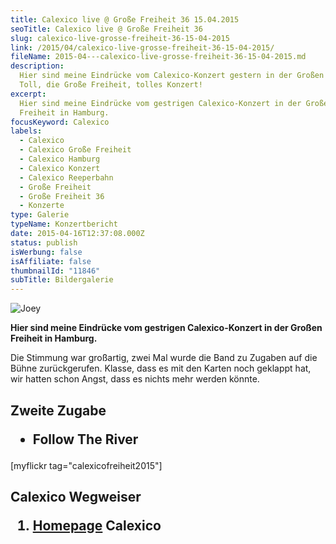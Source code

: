 ```yaml
---
title: Calexico live @ Große Freiheit 36 15.04.2015
seoTitle: Calexico live @ Große Freiheit 36
slug: calexico-live-grosse-freiheit-36-15-04-2015
link: /2015/04/calexico-live-grosse-freiheit-36-15-04-2015/
fileName: 2015-04---calexico-live-grosse-freiheit-36-15-04-2015.md
description:
  Hier sind meine Eindrücke vom Calexico-Konzert gestern in der Großen Freiheit.
  Toll, die Große Freiheit, tolles Konzert!
excerpt:
  Hier sind meine Eindrücke vom gestrigen Calexico-Konzert in der Großen
  Freiheit in Hamburg.
focusKeyword: Calexico
labels:
  - Calexico
  - Calexico Große Freiheit
  - Calexico Hamburg
  - Calexico Konzert
  - Calexico Reeperbahn
  - Große Freiheit
  - Große Freiheit 36
  - Konzerte
type: Galerie
typeName: Konzertbericht
date: 2015-04-16T12:37:08.000Z
status: publish
isWerbung: false
isAffiliate: false
thumbnailId: "11846"
subTitle: Bildergalerie
---
```


![Joey](http://cardamonchai.com/wp-content/uploads/2015/04/16959318267_fe6f1b6bd0_z-640x476.jpg "Joey")

<strong>Hier sind meine Eindrücke vom gestrigen Calexico-Konzert in der Großen
Freiheit in Hamburg.</strong>

Die Stimmung war großartig, zwei Mal wurde die Band zu Zugaben auf die Bühne
zurückgerufen. Klasse, dass es mit den Karten noch geklappt hat, wir hatten
schon Angst, dass es nichts mehr werden könnte.

## Zweite Zugabe<ul><li>Follow The River</li></ul>

[myflickr tag="calexicofreiheit2015"]

## Calexico Wegweiser<ol><li> [Homepage](/2015/04/calexico-live-open-air-dachau-25-07-2007/) Calexico

[](/2015/03/die-ultimative-vegane-festivalliste)
